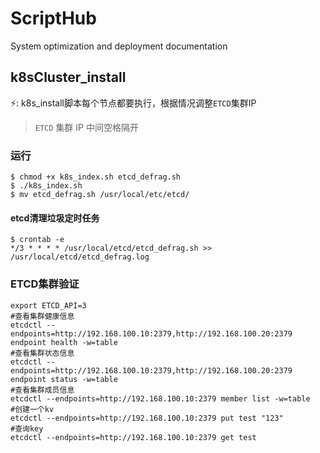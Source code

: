 # ScriptHub
System optimization and deployment documentation
## k8sCluster_install

:zap:: k8s_install脚本每个节点都要执行，根据情况调整`ETCD`集群IP

> `ETCD` 集群 IP 中间空格隔开

### 运行

```shell
$ chmod +x k8s_index.sh etcd_defrag.sh
$ ./k8s_index.sh
$ mv etcd_defrag.sh /usr/local/etc/etcd/
```

#### etcd清理垃圾定时任务

```shell
$ crontab -e
*/3 * * * * /usr/local/etcd/etcd_defrag.sh >> /usr/local/etcd/etcd_defrag.log
```

### ETCD集群验证

```shell
export ETCD_API=3
#查看集群健康信息
etcdctl --endpoints=http://192.168.100.10:2379,http://192.168.100.20:2379 endpoint health -w=table
#查看集群状态信息
etcdctl --endpoints=http://192.168.100.10:2379,http://192.168.100.20:2379 endpoint status -w=table
#查看集群成员信息
etcdctl --endpoints=http://192.168.100.10:2379 member list -w=table
#创建一个kv
etcdctl --endpoints=http://192.168.100.10:2379 put test "123"
#查询key
etcdctl --endpoints=http://192.168.100.10:2379 get test
```

